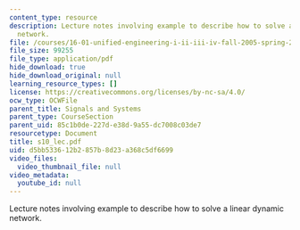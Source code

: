 ```yaml
---
content_type: resource
description: Lecture notes involving example to describe how to solve a linear dynamic
  network.
file: /courses/16-01-unified-engineering-i-ii-iii-iv-fall-2005-spring-2006/d5bb533612b2857b8d23a368c5df6699_s10_lec.pdf
file_size: 99255
file_type: application/pdf
hide_download: true
hide_download_original: null
learning_resource_types: []
license: https://creativecommons.org/licenses/by-nc-sa/4.0/
ocw_type: OCWFile
parent_title: Signals and Systems
parent_type: CourseSection
parent_uid: 85c1b0de-227d-e38d-9a55-dc7008c03de7
resourcetype: Document
title: s10_lec.pdf
uid: d5bb5336-12b2-857b-8d23-a368c5df6699
video_files:
  video_thumbnail_file: null
video_metadata:
  youtube_id: null
---
```

Lecture notes involving example to describe how to solve a linear dynamic network.
